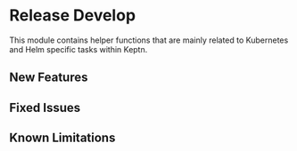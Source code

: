 # Release Develop

This module contains helper functions that are mainly related to Kubernetes and Helm specific tasks within Keptn.

## New Features


## Fixed Issues

## Known Limitations
